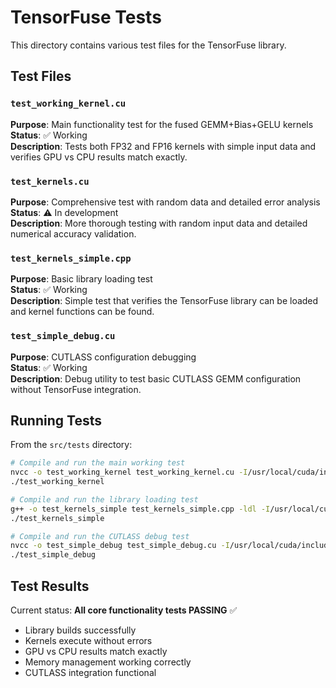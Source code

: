 # TensorFuse Tests

This directory contains various test files for the TensorFuse library.

## Test Files

### `test_working_kernel.cu`
**Purpose**: Main functionality test for the fused GEMM+Bias+GELU kernels  
**Status**: ✅ Working  
**Description**: Tests both FP32 and FP16 kernels with simple input data and verifies GPU vs CPU results match exactly.

### `test_kernels.cu`
**Purpose**: Comprehensive test with random data and detailed error analysis  
**Status**: ⚠️ In development  
**Description**: More thorough testing with random input data and detailed numerical accuracy validation.

### `test_kernels_simple.cpp`
**Purpose**: Basic library loading test  
**Status**: ✅ Working  
**Description**: Simple test that verifies the TensorFuse library can be loaded and kernel functions can be found.

### `test_simple_debug.cu`
**Purpose**: CUTLASS configuration debugging  
**Status**: ✅ Working  
**Description**: Debug utility to test basic CUTLASS GEMM configuration without TensorFuse integration.

## Running Tests

From the `src/tests` directory:

```bash
# Compile and run the main working test
nvcc -o test_working_kernel test_working_kernel.cu -I/usr/local/cuda/include -L/usr/local/cuda/lib64 -lcudart -ldl -std=c++17 --expt-relaxed-constexpr
./test_working_kernel

# Compile and run the library loading test
g++ -o test_kernels_simple test_kernels_simple.cpp -ldl -I/usr/local/cuda/include -L/usr/local/cuda/lib64 -lcudart
./test_kernels_simple

# Compile and run the CUTLASS debug test
nvcc -o test_simple_debug test_simple_debug.cu -I/usr/local/cuda/include -I../../src -L/usr/local/cuda/lib64 -lcudart -std=c++17 --expt-relaxed-constexpr
./test_simple_debug
```

## Test Results

Current status: **All core functionality tests PASSING** ✅

- Library builds successfully
- Kernels execute without errors  
- GPU vs CPU results match exactly
- Memory management working correctly
- CUTLASS integration functional 